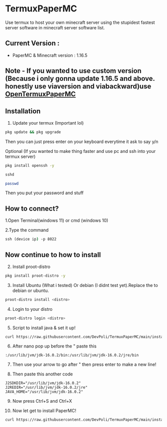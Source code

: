 # TermuxPaperMC

Use termux to host your own minecraft server using the stupidest fastest server software in minecraft server software list.

## Current Version :
- PaperMC & Minecraft version : 1.16.5
## Note - If you wanted to use custom version (Because i only gonna update 1.16.5 and above. honestly use viaversion and viabackward)use [OpenTermuxPaperMC](https://github.com/OpenTermuxPaperMC)

## Installation
1. Update your termux (Important lol)

```bash
pkg update && pkg upgrade
```
Then you can just press enter on your keyboard everytime it ask to say y/n

Optional (If you wanted to make thing faster and use pc and ssh into your termux server)
```bash
pkg install openssh -y
```
```bash
sshd
```
```bash
passwd
```
Then you put your password and stuff
## How to connect?
1.Open Terminal(windows 11) or cmd (windows 10)

2.Type the command
```cmd
ssh (device ip) -p 8022
```
## Now continue to how to install
2. Install proot-distro
```bash
pkg install proot-distro -y
```
3. Install Ubuntu (What i tested) Or debian (I didnt test yet).Replace the <distro> to debian or ubuntu.
```bash
proot-distro install <distro>
```
4. Login to your distro
```bash
proot-distro login <distro>
```
5. Script to install java & set it up!
```bash
curl https://raw.githubusercontent.com/DevPoli/TermuxPaperMC/main/installjava | bash
```
6. After nano pop up before the " paste this
```
:/usr/lib/jvm/jdk-16.0.2/bin:/usr/lib/jvm/jdk-16.0.2/jre/bin
```
7. Then use your arrow to go after " then press enter to make a new line!

8. Then paste this another code
```
J2SDKDIR="/usr/lib/jvm/jdk-16.0.2"
J2REDIR="/usr/lib/jvm/jdk-16.0.2/jre"
JAVA_HOME="/usr/lib/jvm/jdk-16.0.2"
```
9. Now press Ctrl+S and Ctrl+X

10. Now let get to install PaperMC!
```bash
curl https://raw.githubusercontent.com/DevPoli/TermuxPaperMC/main/installjava2 | bash
```
